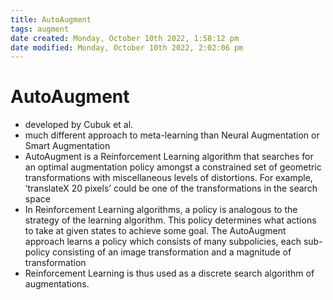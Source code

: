 ```yaml
---
title: AutoAugment
tags: augment
date created: Monday, October 10th 2022, 1:58:12 pm
date modified: Monday, October 10th 2022, 2:02:06 pm
---
```


# AutoAugment
- developed by Cubuk et al.
- much different approach to meta-learning than Neural Augmentation or Smart Augmentation
- AutoAugment is a Reinforcement Learning algorithm that searches for an optimal augmentation policy amongst a constrained set of geometric transformations with miscellaneous levels of distortions. For example, ‘translateX 20 pixels’ could be one of the transformations in the search space
- In Reinforcement Learning algorithms, a policy is analogous to the strategy of the learning algorithm. This policy determines what actions to take at given states to achieve some goal. The AutoAugment approach learns a policy which consists of many subpolicies, each sub-policy consisting of an image transformation and a magnitude of transformation
- Reinforcement Learning is thus used as a discrete search algorithm of augmentations.

